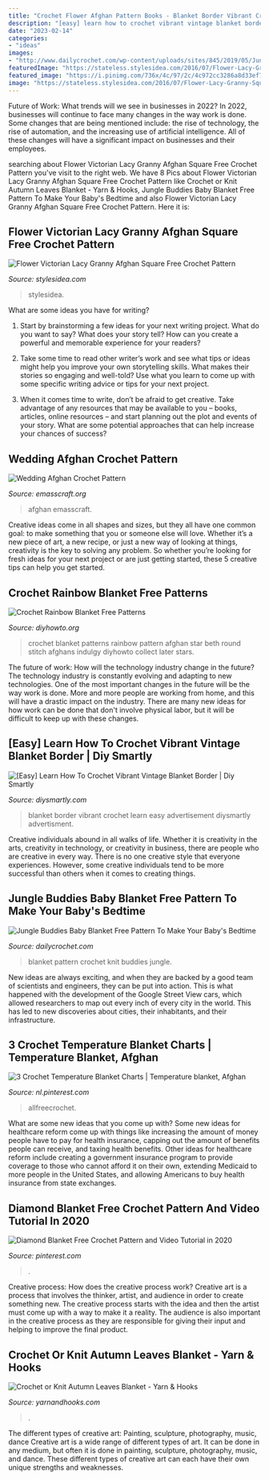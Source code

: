 ```yaml
---
title: "Crochet Flower Afghan Pattern Books - Blanket Border Vibrant Crochet Learn Easy Advertisement Diysmartly Advertisment"
description: "[easy] learn how to crochet vibrant vintage blanket border"
date: "2023-02-14"
categories:
- "ideas"
images:
- "http://www.dailycrochet.com/wp-content/uploads/sites/845/2019/05/Jungle-Buddies-Baby-Blanket-Free-Pattern-.jpg"
featuredImage: "https://stateless.stylesidea.com/2016/07/Flower-Lacy-Granny-Square--1024x538.jpg"
featured_image: "https://i.pinimg.com/736x/4c/97/2c/4c972cc3286a8d33ef7e4963afe38a3a.jpg"
image: "https://stateless.stylesidea.com/2016/07/Flower-Lacy-Granny-Square--1024x538.jpg"
---
```



Future of Work: What trends will we see in businesses in 2022?
In 2022, businesses will continue to face many changes in the way work is done. Some changes that are being mentioned include: the rise of technology, the rise of automation, and the increasing use of artificial intelligence. All of these changes will have a significant impact on businesses and their employees.

	

		
searching about Flower Victorian Lacy Granny Afghan Square Free Crochet Pattern you've visit to the right web. We have 8 Pics about Flower Victorian Lacy Granny Afghan Square Free Crochet Pattern like Crochet or Knit Autumn Leaves Blanket - Yarn &amp; Hooks, Jungle Buddies Baby Blanket Free Pattern To Make Your Baby&#039;s Bedtime and also Flower Victorian Lacy Granny Afghan Square Free Crochet Pattern. Here it is:
		
    
## Flower Victorian Lacy Granny Afghan Square Free Crochet Pattern

<img loading=lazy src="https://stateless.stylesidea.com/2016/07/Flower-Lacy-Granny-Square--1024x538.jpg" onerror="this.onerror=null;this.src='https://tse1.mm.bing.net/th?id=OIP.4OEml4b9qkLa9UJPJci7LQHaD5&amp;pid=15.1';" alt="Flower Victorian Lacy Granny Afghan Square Free Crochet Pattern">

_Source: stylesidea.com_

>stylesidea. 

	

What are some ideas you have for writing?
1. Start by brainstorming a few ideas for your next writing project. What do you want to say? What does your story tell? How can you create a powerful and memorable experience for your readers?
2. Take some time to read other writer’s work and see what tips or ideas might help you improve your own storytelling skills. What makes their stories so engaging and well-told? Use what you learn to come up with some specific writing advice or tips for your next project.

3. When it comes time to write, don’t be afraid to get creative. Take advantage of any resources that may be available to you – books, articles, online resources – and start planning out the plot and events of your story. What are some potential approaches that can help increase your chances of success?

    
## Wedding Afghan Crochet Pattern

<img loading=lazy src="https://i1.wp.com/www.emasscraft.org/wp-content/uploads/2018/03/joined_wedding_ring_afghan_4.jpg?ssl=1" onerror="this.onerror=null;this.src='https://tse1.mm.bing.net/th?id=OIP.RqWcXAmNkm4e1O9aPP5CVAHaFi&amp;pid=15.1';" alt="Wedding Afghan Crochet Pattern">

_Source: emasscraft.org_

>afghan emasscraft. 

	

Creative ideas come in all shapes and sizes, but they all have one common goal: to make something that you or someone else will love. Whether it’s a new piece of art, a new recipe, or just a new way of looking at things, creativity is the key to solving any problem. So whether you’re looking for fresh ideas for your next project or are just getting started, these 5 creative tips can help you get started.

    
## Crochet Rainbow Blanket Free Patterns

<img loading=lazy src="http://www.diyhowto.org/wp-content/uploads/DIYHowto-Crochet-Rainbow-Blanket-Free-Patterns-05.jpg" onerror="this.onerror=null;this.src='https://tse4.mm.bing.net/th?id=OIP.9nDLUxkdA8byjY0_negbPgHaQo&amp;pid=15.1';" alt="Crochet Rainbow Blanket Free Patterns">

_Source: diyhowto.org_

>crochet blanket patterns rainbow pattern afghan star beth round stitch afghans indulgy diyhowto collect later stars. 

	

The future of work: How will the technology industry change in the future?
The technology industry is constantly evolving and adapting to new technologies. One of the most important changes in the future will be the way work is done. More and more people are working from home, and this will have a drastic impact on the industry. There are many new ideas for how work can be done that don't involve physical labor, but it will be difficult to keep up with these changes.

    
## [Easy] Learn How To Crochet Vibrant Vintage Blanket Border | Diy Smartly

<img loading=lazy src="https://www.diysmartly.com/wp-content/uploads/2016/09/Vibrant-Vintage-Blanket-Border.jpg" onerror="this.onerror=null;this.src='https://tse2.mm.bing.net/th?id=OIP.SZlIGFSAitfYwO06dXs1GQHaFC&amp;pid=15.1';" alt="[Easy] Learn How To Crochet Vibrant Vintage Blanket Border | Diy Smartly">

_Source: diysmartly.com_

>blanket border vibrant crochet learn easy advertisement diysmartly advertisment. 

	

Creative individuals abound in all walks of life. Whether it is creativity in the arts, creativity in technology, or creativity in business, there are people who are creative in every way. There is no one creative style that everyone experiences. However, some creative individuals tend to be more successful than others when it comes to creating things.

    
## Jungle Buddies Baby Blanket Free Pattern To Make Your Baby&#039;s Bedtime

<img loading=lazy src="http://www.dailycrochet.com/wp-content/uploads/sites/845/2019/05/Jungle-Buddies-Baby-Blanket-Free-Pattern-.jpg" onerror="this.onerror=null;this.src='https://tse2.mm.bing.net/th?id=OIP.QYlz8rfld_OD556-DkT2OwHaGH&amp;pid=15.1';" alt="Jungle Buddies Baby Blanket Free Pattern To Make Your Baby&#039;s Bedtime">

_Source: dailycrochet.com_

>blanket pattern crochet knit buddies jungle. 

	

New ideas are always exciting, and when they are backed by a good team of scientists and engineers, they can be put into action. This is what happened with the development of the Google Street View cars, which allowed researchers to map out every inch of every city in the world. This has led to new discoveries about cities, their inhabitants, and their infrastructure.

    
## 3 Crochet Temperature Blanket Charts | Temperature Blanket, Afghan

<img loading=lazy src="https://i.pinimg.com/736x/4c/97/2c/4c972cc3286a8d33ef7e4963afe38a3a.jpg" onerror="this.onerror=null;this.src='https://tse2.mm.bing.net/th?id=OIP.4ekYGrpet7M-E7t4GGAZIgHaLH&amp;pid=15.1';" alt="3 Crochet Temperature Blanket Charts | Temperature blanket, Afghan">

_Source: nl.pinterest.com_

>allfreecrochet. 

	

What are some new ideas that you come up with?
Some new ideas for healthcare reform come up with things like increasing the amount of money people have to pay for health insurance, capping out the amount of benefits people can receive, and taxing health benefits. Other ideas for healthcare reform include creating a government insurance program to provide coverage to those who cannot afford it on their own, extending Medicaid to more people in the United States, and allowing Americans to buy health insurance from state exchanges.

    
## Diamond Blanket Free Crochet Pattern And Video Tutorial In 2020

<img loading=lazy src="https://i.pinimg.com/originals/c2/23/a6/c223a668177fe0ef4f56f2c31ac942eb.jpg" onerror="this.onerror=null;this.src='https://tse3.mm.bing.net/th?id=OIP.sisf03xYZmr37--htK63gAHaQD&amp;pid=15.1';" alt="Diamond Blanket Free Crochet Pattern and Video Tutorial in 2020">

_Source: pinterest.com_

>. 

	

Creative process: How does the creative process work?
Creative art is a process that involves the thinker, artist, and audience in order to create something new. The creative process starts with the idea and then the artist must come up with a way to make it a reality. The audience is also important in the creative process as they are responsible for giving their input and helping to improve the final product.

    
## Crochet Or Knit Autumn Leaves Blanket - Yarn &amp; Hooks

<img loading=lazy src="https://yarnandhooks.com/wp-content/uploads/2018/09/Crochet-Autumn-Leaves-Blanket-700x955.jpg" onerror="this.onerror=null;this.src='https://tse4.mm.bing.net/th?id=OIP.C1b0Q85oHFEHQVnAkEcacAHaKG&amp;pid=15.1';" alt="Crochet or Knit Autumn Leaves Blanket - Yarn &amp; Hooks">

_Source: yarnandhooks.com_

>. 

	

The different types of creative art: Painting, sculpture, photography, music, dance
Creative art is a wide range of different types of art. It can be done in any medium, but often it is done in painting, sculpture, photography, music, and dance. These different types of creative art can each have their own unique strengths and weaknesses.

